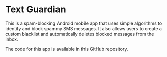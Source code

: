 # Text Guardian

This is a spam-blocking Android mobile app that uses simple algorithms to identify and block spammy SMS messages. It also allows users to create a custom blacklist and automatically deletes blocked messages from the inbox. 

The code for this app is available in this GitHub repository.
